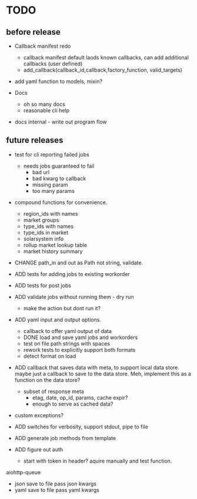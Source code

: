 # TODO

## before release

- Callback manifest redo

  - callback manifest default laods known callbacks, can add additional callbacks (user defined)
  - add_callback(callback_id,callback,factory_function, valid_targets)

- add yaml function to models, mixin?

- Docs
  - oh so many docs
  - reasonable cli help
- docs internal - write out program flow

## future releases

- test for cli reporting failed jobs

  - needs jobs guaranteed to fail
    - bad url
    - bad kwarg to callback
    - missing param
    - too many params

- compound functions for convenience.
  - region_ids with names
  - market groups
  - type_ids with names
  - type_ids in market
  - solarsystem info
  - rollup market lookup table
  - market history summary
- CHANGE path_in and out as Path not string, validate.
- ADD tests for adding jobs to existing workorder
- ADD tests for post jobs
- ADD validate jobs without running them - dry run
  - make the action but dont run it?
- ADD yaml input and output options.
  - callback to offer yaml output of data
  - DONE load and save yaml jobs and workorders
  - test on file path strings with spaces
  - rework tests to explicitly support both formats
  - detect format on load
- ADD callback that saves data with meta, to support local data store. maybe just a callback to save to the data store. Meh, implement this as a function on the data store?
  - subset of response meta
    - etag, date, op_id, params, cache expir?
    - enough to serve as cached data?
- custom exceptions?
- ADD switches for verbosity, support stdout, pipe to file
- ADD generate job methods from template
- ADD figure out auth
  - start with token in header? aquire manually and test function.

aiohttp-queue

- json save to file pass json kwargs
- yaml save to file pass yaml kwargs
